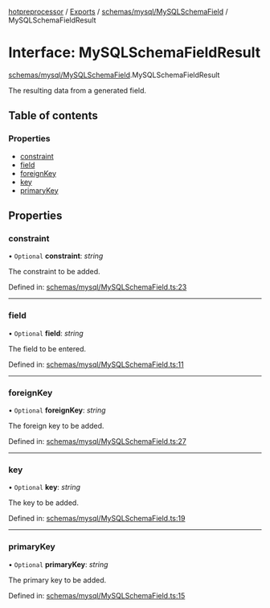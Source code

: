 [hotpreprocessor](../README.md) / [Exports](../modules.md) / [schemas/mysql/MySQLSchemaField](../modules/schemas_mysql_mysqlschemafield.md) / MySQLSchemaFieldResult

# Interface: MySQLSchemaFieldResult

[schemas/mysql/MySQLSchemaField](../modules/schemas_mysql_mysqlschemafield.md).MySQLSchemaFieldResult

The resulting data from a generated field.

## Table of contents

### Properties

- [constraint](schemas_mysql_mysqlschemafield.mysqlschemafieldresult.md#constraint)
- [field](schemas_mysql_mysqlschemafield.mysqlschemafieldresult.md#field)
- [foreignKey](schemas_mysql_mysqlschemafield.mysqlschemafieldresult.md#foreignkey)
- [key](schemas_mysql_mysqlschemafield.mysqlschemafieldresult.md#key)
- [primaryKey](schemas_mysql_mysqlschemafield.mysqlschemafieldresult.md#primarykey)

## Properties

### constraint

• `Optional` **constraint**: *string*

The constraint to be added.

Defined in: [schemas/mysql/MySQLSchemaField.ts:23](https://github.com/OurFreeLight/HotPreprocessor/blob/5a339e8/src/schemas/mysql/MySQLSchemaField.ts#L23)

___

### field

• `Optional` **field**: *string*

The field to be entered.

Defined in: [schemas/mysql/MySQLSchemaField.ts:11](https://github.com/OurFreeLight/HotPreprocessor/blob/5a339e8/src/schemas/mysql/MySQLSchemaField.ts#L11)

___

### foreignKey

• `Optional` **foreignKey**: *string*

The foreign key to be added.

Defined in: [schemas/mysql/MySQLSchemaField.ts:27](https://github.com/OurFreeLight/HotPreprocessor/blob/5a339e8/src/schemas/mysql/MySQLSchemaField.ts#L27)

___

### key

• `Optional` **key**: *string*

The key to be added.

Defined in: [schemas/mysql/MySQLSchemaField.ts:19](https://github.com/OurFreeLight/HotPreprocessor/blob/5a339e8/src/schemas/mysql/MySQLSchemaField.ts#L19)

___

### primaryKey

• `Optional` **primaryKey**: *string*

The primary key to be added.

Defined in: [schemas/mysql/MySQLSchemaField.ts:15](https://github.com/OurFreeLight/HotPreprocessor/blob/5a339e8/src/schemas/mysql/MySQLSchemaField.ts#L15)

